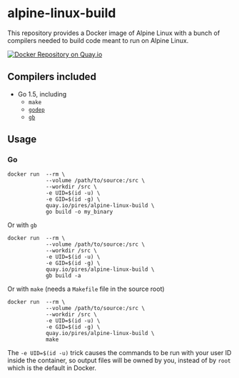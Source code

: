 # alpine-linux-build

This repository provides a Docker image of Alpine Linux with a bunch of compilers needed to build code meant to run on Alpine Linux.

[![Docker Repository on Quay.io](https://quay.io/repository/pires/alpine-linux-build/status "Docker Repository on Quay.io")](https://quay.io/repository/pires/alpine-linux-build)

## Compilers included

* Go 1.5, including
  * `make`
  * [`godep`](https://github.com/tools/godep)
  * [`gb`](http://getgb.io)

## Usage

### Go

```
docker run  --rm \
            --volume /path/to/source:/src \
            --workdir /src \
			-e UID=$(id -u) \
			-e GID=$(id -g) \
            quay.io/pires/alpine-linux-build \
            go build -o my_binary
```

Or with `gb`

```
docker run  --rm \
            --volume /path/to/source:/src \
            --workdir /src \
			-e UID=$(id -u) \
			-e GID=$(id -g) \
            quay.io/pires/alpine-linux-build \
            gb build -a
```

Or with `make` (needs a `Makefile` file in the source root)

```
docker run  --rm \
            --volume /path/to/source:/src \
            --workdir /src \
			-e UID=$(id -u) \
			-e GID=$(id -g) \
            quay.io/pires/alpine-linux-build \
            make
```

The `-e UID=$(id -u)` trick causes the commands to be run with your user ID inside the container, so output files
will be owned by you, instead of by `root` which is the default in Docker.
